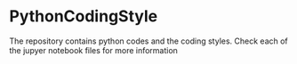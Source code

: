 # PythonCodingStyle
The repository contains python codes and the coding styles.
Check each of the jupyer notebook files for more information
